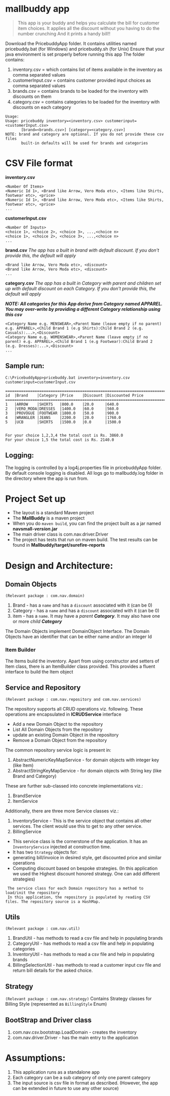 # mallbuddy app
>This app is your buddy and helps you calculate the bill for customer item choices. 
>It applies all the discount without you having to do the number crunching 
>And it prints a handy bill!!

Download the PricebuddyApp folder.
It contains utilities named pricebuddy.bat (for Windows) and pricebuddy.sh (for Unix)
Ensure that your java environment is set properly before running this app
The folder contains:
1. inventory.csv = which contains list of items available in the inventory as comma separated values
2. customerInput.csv = contains customer provided input choices as comma separated values
3. brands.csv = contains brands to be loaded for the inventory with discounts on them
4. category.csv = contains categories to be loaded for the inventory with discounts on each category
```
Usage:
Usage: pricebuddy inventory=<inventory.csv> customerinput=<customerInput.csv> 
       [brand=<brands.csv>] [category=<category.csv>]
NOTE: brand and category are optional. If you do not provide these csv files 
       built-in defaults will be used for brands and categories
```

# CSV File format

**inventory.csv**
```
<Number Of Items>
<Numeric Id 1>, <Brand like Arrow, Vero Moda etc>, <Items like Shirts, footwear etc>, <price> 
<Numeric Id 1>, <Brand like Arrow, Vero Moda etc>, <Items like Shirts, footwear etc>, <price> 
...
```

**customerInput.csv**
```
<Number Of Inputs>
<choice 1>, <choice 2>, <choice 3>, ...,<choice n>
<choice 1>, <choice 2>, <choice 3>, ...,<choice n>
...
```

**brand.csv**
_The app has a built in brand with default discount. If you don't provide this, the default will apply_
```
<Brand like Arrow, Vero Moda etc>, <discount>
<Brand like Arrow, Vero Moda etc>, <discount>
...
```
**category.csv**
_The app has a built in Category with parent and children set up with default discount on each Category. If you don't provide this, the default will apply_

**_NOTE: All categories for this App derive from Category named APPAREL. You may over-write by providing a different Category relationship using this csv_**
```
<Category Name e.g. MENSWEAR>,<Parent Name (leave empty if no parent) e.g. APPAREL>,<Child Brand 1 (e.g Shirts):Child Brand 2 (e.g. Casuals):...>,<Discount>
<Category Name e.g. WOMENSWEAR>,<Parent Name (leave empty if no parent) e.g. APPAREL>,<Child Brand 1 (e.g Footwear):Child Brand 2 (e.g. Dresses):...>,<Discount>
...
```

## Sample run:
```
C:\PricebuddyApp>pricebuddy.bat inventory=inventory.csv customerinput=customerInput.csv

==========================================================================
id  |Brand    |Category |Price    |Discount |Discounted Price
==========================================================================
1   |ARROW    |SHIRTS   |800.0    |20.0     |640.0
2   |VERO_MODA|DRESSES  |1400.0   |60.0     |560.0
3   |PROVOGUE |FOOTWEAR |1800.0   |50.0     |900.0
4   |WRANGLER |JEANS    |2200.0   |20.0     |1760.0
5   |UCB      |SHIRTS   |1500.0   |0.0      |1500.0


For your choice 1,2,3,4 the total cost is Rs. 3860.0
For your choice 1,5 the total cost is Rs. 2140.0
```
## Logging:
The logging is controlled by a log4j.properties file in pricebuddyApp folder. By default console logging is disabled. All logs go to mallbuddy.log folder in the directory where the app is run from.

# Project Set up

- The layout is a standard Maven project
- The **MallBuddy** is a maven project
 - When you do `maven build`, you can find the project built as a jar named **navsmall-_version_.jar**
 - The main driver class is com.nav.driver.Driver
 - The project has tests that run on maven build. The test results can be found in **Mallbuddy/target/surefire-reports**

# Design and Architecture:

## Domain Objects
`(Relevant package : com.nav.domain)`

1. Brand - has a `name` and has a `discount` associated with it (can be 0)
2. Category - has a `name` and has a `discount` associated with it (can be 0)
3. item - has a `name`. It may have a _parent **Category**_. It may also have one or more _child **Category**_ 

The Domain Objects implement DomainObject Interface.
The Domain Objects have an identifier that can be either name and/or an integer Id

### Item Builder
The Items build the inventory. Apart from using constructor and setters of Item class, there is an ItemBuilder class provided.
This provides a fluent interface to build the Item object

## Service and Repository
`(Relevant package : com.nav.repository and com.nav.services)`

The repository supports all CRUD operations viz. following. These operations are encapsulated in **ICRUDService** interface
- Add a new Domain Object to the repository 
- List All Domain Objects from the repository
- update an existing Domain Object in the repository
- Remove a Domain Object from the repository

The common repository service logic is present in:
1. AbstractNumericKeyMapService - for domain objects with integer key (like Item)
2. AbstractStringKeyMapService - for domain objects with String key (like Brand and Category)

These are further sub-classed into concrete implementations viz.:
1. BrandService
2. ItemService

Additionally, there are three more Service classes viz.:
1. InventoryService - This is the service object that contains all other services. The client would use this to get to any other service.
2. BillingService
 - This service class is the cornerstone of the application. It has an `InventoryService` injected at construction time.
 - It has two `Strategy` objects for:
  - generating bill/invoice in desired style, get discounted price and similar operations
  - Computing discount based on bespoke strategies. (In this application we used the Highest discount honored strategy. One can add different strategies)
```
 The service class for each Domain repository has a method to load/init the repository
 In this application, the repository is populated by reading CSV files. The repository source is a HashMap.
```

## Utils
`(Relevant package : com.nav.util)`
1. BrandUtil - has methods to read a csv file and help in populating brands
2. CategoryUtil - has methods to read a csv file and help in populating categories
3. InventoryUtil - has methods to read a csv file and help in populating brands
4. BillingSelectionUtil - has methods to read a customer input csv file and return bill details for the asked choice.

## Strategy
`(Relevant package : com.nav.strategy)`
Contains Strategy classes for Billing Style (represented as `BillingStyle` Enum)

## BootStrap and Driver class
1. com.nav.csv.bootstrap.LoadDomain - creates the inventory
2. com.nav.driver.Driver - has the main entry to the application

# Assumptions:
1. This application runs as a standalone app
2. Each category can be a sub category of only one parent category
3. The input source is csv file in format as described. (However, the app can be extended in future to use any other source)
